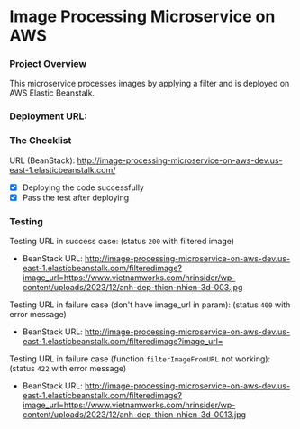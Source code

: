 # Image Processing Microservice on AWS

### Project Overview

This microservice processes images by applying a filter and is deployed on AWS Elastic Beanstalk.

### Deployment URL:

### The Checklist
URL (BeanStack): http://image-processing-microservice-on-aws-dev.us-east-1.elasticbeanstalk.com/

* [X]  Deploying the code successfully
* [X]  Pass the test after deploying

### Testing

Testing URL in success case: (status `200` with filtered image)

* BeanStack URL: http://image-processing-microservice-on-aws-dev.us-east-1.elasticbeanstalk.com/filteredimage?image_url=https://www.vietnamworks.com/hrinsider/wp-content/uploads/2023/12/anh-dep-thien-nhien-3d-003.jpg

Testing URL in failure case (don't have image_url in param): (status `400` with error message)

* BeanStack URL: http://image-processing-microservice-on-aws-dev.us-east-1.elasticbeanstalk.com/filteredimage?image_url=

Testing URL in failure case (function `filterImageFromURL` not working):
(status `422` with error message)

* BeanStack URL: http://image-processing-microservice-on-aws-dev.us-east-1.elasticbeanstalk.com/filteredimage?image_url=https://www.vietnamworks.com/hrinsider/wp-content/uploads/2023/12/anh-dep-thien-nhien-3d-0013.jpg
